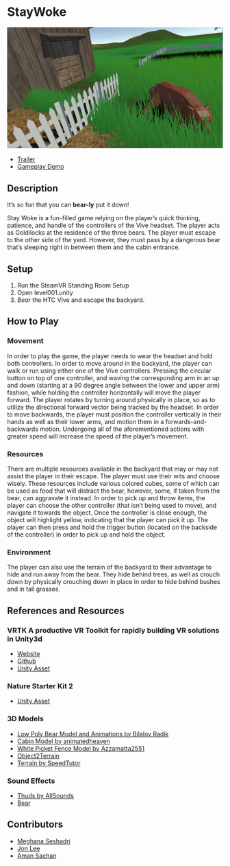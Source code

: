 # StayWoke

![Cover](images/sleepingbear.PNG)

- [Trailer](https://youtu.be/0YEG7jgNYbs)
- [Gameplay Demo](https://youtu.be/kXlt8Wv5Asw)

## Description
It’s so fun that you can **bear-ly** put it down! 

Stay Woke is a fun-filled game relying on the player’s quick thinking, patience, and handle of the controllers of the Vive headset. The player acts as Goldilocks at the residence of the three bears. The player must escape to the other side of the yard. However, they must pass by a dangerous bear that’s sleeping right in between them and the cabin entrance. 

## Setup
1. Run the SteamVR Standing Room Setup 
2. Open level001.unity 
3. *Bear* the HTC Vive and escape the backyard. 

## How to Play
### Movement
In order to play the game, the player needs to wear the headset and hold both controllers. In order to move around in the backyard, the player can walk or run using either one of the Vive controllers. Pressing the circular button on top of one controller, and waving the corresponding arm in an up and down (starting at a 90 degree angle between the lower and upper arm) fashion, while holding the controller horizontally will move the player forward. The player rotates by turning around physically in place, so as to utilize the directional forward vector being tracked by the headset. In order to move backwards, the player must position the controller vertically in their hands as well as their lower arms, and motion them in a forwards-and-backwards motion. Undergoing all of the aforementioned actions with greater speed will increase the speed of the player’s movement. 

### Resources
There are multiple resources available in the backyard that may or may not assist the player in their escape. The player must use their wits and choose wisely. These resources include various colored cubes, some of which can be used as food that will distract the bear, however, some, if taken from the bear, can aggravate it instead. In order to pick up and throw items, the player can choose the other controller (that isn’t being used to move), and navigate it towards the object. Once the controller is close enough, the object will highlight yellow, indicating that the player can pick it up. The player can then press and hold the trigger button (located on the backside of the controller) in order to pick up and hold the object. 

### Environment
The player can also use the terrain of the backyard to their advantage to hide and run away from the bear. They hide behind trees, as well as crouch down by physically crouching down in place in order to hide behind bushes and in tall grasses. 


## References and Resources

### VRTK A productive VR Toolkit for rapidly building VR solutions in Unity3d

- [Website](http://vrtk.io/)
- [Github](https://github.com/thestonefox/VRTK)
- [Unity Asset](https://www.assetstore.unity3d.com/en/#!/content/64131 )

### Nature Starter Kit 2
- [Unity Asset](https://www.assetstore.unity3d.com/en/#!/content/52977)

### 3D Models
- [Low Poly Bear Model and Animations by Bilalov Radik](https://www.cgtrader.com/billl90)
- [Cabin Model by animatedheaven](https://free3d.com/3d-model/old-farm-house-91130.html)
- [White Picket Fence Model by Azzamatta2551](https://free3d.com/3d-model/old-farm-house-91130.html)
- [Object2Terrain](http://wiki.unity3d.com/index.php?title=Object2Terrain)
- [Terrain by SpeedTutor](https://www.youtube.com/watch?v=v04_Rzu-TGY&)

### Sound Effects
- [Thuds by AllSounds](https://www.youtube.com/watch?v=fWy3WQzeoa8)
- [Bear](https://www.freesoundeffects.com/free-sounds/bears-10017/)

## Contributors
- [Meghana Seshadri](https://github.com/megsesh)
- [Jon Lee](https://github.com/agentlee)
- [Aman Sachan](https://github.com/Aman-Sachan-asach)
 


